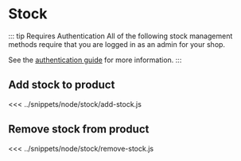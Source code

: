 # Stock

::: tip Requires Authentication
All of the following stock management methods require that you are logged in as an admin for your shop.

See the [authentication guide](/guide/authentication.md) for more information.
:::

## Add stock to product
<<< ../snippets/node/stock/add-stock.js

## Remove stock from product
<<< ../snippets/node/stock/remove-stock.js
